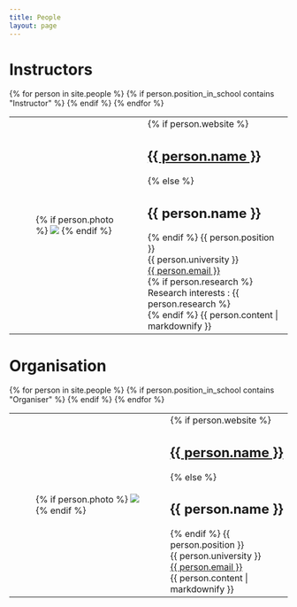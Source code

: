 ```yaml
---
title: People
layout: page
---
```


<h1>Instructors</h1>
<div>
    <table>
    {% for person in site.people %}
        {% if person.position_in_school contains "Instructor" %}
                <tr>
                    <td>
                        <div class="column is-one-fifth-desktop is-one-fifth-fullhd is-one-quarter-tablet">
                            <figure class="image is-64x64">
                                {% if person.photo %}
                                    <img class="is-rounded" src="{{site.url}}{{site.baseurl}}{{person.photo}}">
                                {% endif %}
                            </figure>
                        </div>
                    </td>
                    <td>
                        {% if person.website %}
                            <h2><a href="{{ person.website }}">{{ person.name }}</a></h2>
                        {% else %}
                            <h2>{{ person.name }}</h2>
                        {% endif %}
                        {{ person.position }} 
                        <br>
                        {{ person.university }}
                        <br>
                        <a href="mailto:{{ person.email }}">{{ person.email }}</a>
                        <br>
                        {% if person.research %}
                                Research interests : {{ person.research %}
                                <br>
                        {% endif %}
                        {{ person.content | markdownify }}
                    </td>
                </tr>
        {% endif %}
    {% endfor %}
    </table>
</div>

<h1>Organisation</h1>
<div>
    <table>
    {% for person in site.people %}
        {% if person.position_in_school contains "Organiser" %}
                <tr>
                    <td>
                        <div class="column is-one-fifth-desktop is-one-fifth-fullhd is-one-quarter-tablet">
                            <figure class="image is-64x64">
                    {% if person.photo %}
                                    <img class="is-rounded" src="{{site.url}}{{site.baseurl}}{{person.photo}}">
                    {% endif %}
                            </figure>
                        </div>
                    </td>
                    <td>
                        {% if person.website %}
                            <h2><a href="{{ person.website }}">{{ person.name }}</a></h2>
                        {% else %}
                            <h2>{{ person.name }}</h2>
                        {% endif %}
                        {{ person.position }} 
                        <br>
                        {{ person.university }}
                        <br>
                        <a href="mailto:{{ person.email }}">{{ person.email }}</a>
                        <br>
                        {{ person.content | markdownify }}
                    </td>
                </tr>
        {% endif %}
    {% endfor %}
    </table>
</div>


